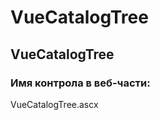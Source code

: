 ﻿---
description: 2.4.7
---
# VueCatalogTree
## VueCatalogTree
### Имя контрола в веб-части: 
VueCatalogTree.ascx

